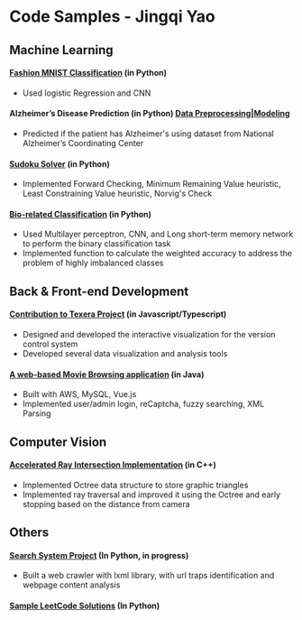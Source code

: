 # Code Samples - Jingqi Yao

## Machine Learning

#### [Fashion MNIST Classification](https://deepnote.com/@jingqi-yao-ffea/Final-Project-1f5995cd-4311-4068-86f8-af2338a31b4b) (in Python)
- Used logistic Regression and CNN

#### Alzheimer’s Disease Prediction (in Python) [Data Preprocessing](https://deepnote.com/@jingqi-yao-d9c5/CS184A-f176ac63-5434-434d-9812-dded9654a993)|[Modeling](https://deepnote.com/@jingqi-yao-d9c5/CS184Proj-752148ea-dca6-4d6c-9438-444c92421c96)
- Predicted if the patient has Alzheimer's using dataset from National Alzheimer’s Coordinating Center

#### [Sudoku Solver](https://github.com/jessieeeovo/CodeSamples/tree/main/Machine%20Learning/SudokuSolver) (in Python)
- Implemented Forward Checking, Minimum Remaining Value heuristic, Least Constraining Value heuristic, Norvig's Check 

#### [Bio-related Classification](https://github.com/jessieeeovo/CodeSamples/blob/main/Machine%20Learning/AI%20in%20Bio.pdf) (in Python)
- Used Multilayer perceptron, CNN, and Long short-term memory network to perform the binary classification task
- Implemented function to calculate the weighted accuracy to address the problem of highly imbalanced classes


## Back & Front-end Development

#### [Contribution to Texera Project](https://github.com/Texera/texera/pulls?q=+is%3Apr+author%3Ajessieeeovo+) (in Javascript/Typescript)
- Designed and developed the interactive visualization for the version control system
- Developed several data visualization and analysis tools

#### [A web-based Movie Browsing application](https://github.com/jessieeeovo/Fablix) (in Java)
- Built with AWS, MySQL, Vue.js
- Implemented user/admin login, reCaptcha, fuzzy searching, XML Parsing


## Computer Vision
#### [Accelerated Ray Intersection Implementation](https://github.com/jessieeeovo/CodeSamples/tree/main/Computer%20Vision) (in C++)
- Implemented Octree data structure to store graphic triangles
- Implemented ray traversal and improved it using the Octree and early stopping based on the distance from camera

## Others
#### [Search System Project](https://github.com/jessieeeovo/InformationRetrivalProject) (In Python, in progress)
- Built a web crawler with lxml library, with url traps identification and webpage content analysis

#### [Sample LeetCode Solutions](https://github.com/jessieeeovo/SampleLeetCode) (In Python)

